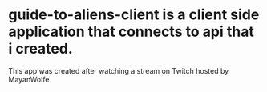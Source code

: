 # guide-to-aliens-client is a client side application that connects to api that i created. 
This app was created after watching a stream on Twitch hosted by MayanWolfe
